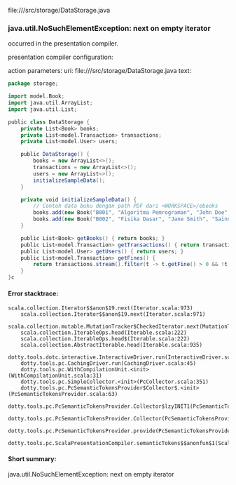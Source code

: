 file://<WORKSPACE>/src/storage/DataStorage.java
### java.util.NoSuchElementException: next on empty iterator

occurred in the presentation compiler.

presentation compiler configuration:


action parameters:
uri: file://<WORKSPACE>/src/storage/DataStorage.java
text:
```scala
package storage;

import model.Book;
import java.util.ArrayList;
import java.util.List;

public class DataStorage {
    private List<Book> books;
    private List<model.Transaction> transactions;
    private List<model.User> users;

    public DataStorage() {
        books = new ArrayList<>();
        transactions = new ArrayList<>();
        users = new ArrayList<>();
        initializeSampleData();
    }

    private void initializeSampleData() {
        // Contoh data buku dengan path PDF dari <WORKSPACE>/ebooks
        books.add(new Book("B001", "Algoritma Pemrograman", "John Doe", "Komputer", "<WORKSPACE>/ebooks/algoritma.pdf", true));
        books.add(new Book("B002", "Fisika Dasar", "Jane Smith", "Sains", "", false));
    }

    public List<Book> getBooks() { return books; }
    public List<model.Transaction> getTransactions() { return transactions; }
    public List<model.User> getUsers() { return users; }
    public List<model.Transaction> getFines() {
        return transactions.stream().filter(t -> t.getFine() > 0 && !t.isFinePaid()).collect(Collectors.toList());
    }
}c
```



#### Error stacktrace:

```
scala.collection.Iterator$$anon$19.next(Iterator.scala:973)
	scala.collection.Iterator$$anon$19.next(Iterator.scala:971)
	scala.collection.mutable.MutationTracker$CheckedIterator.next(MutationTracker.scala:76)
	scala.collection.IterableOps.head(Iterable.scala:222)
	scala.collection.IterableOps.head$(Iterable.scala:222)
	scala.collection.AbstractIterable.head(Iterable.scala:935)
	dotty.tools.dotc.interactive.InteractiveDriver.run(InteractiveDriver.scala:164)
	dotty.tools.pc.CachingDriver.run(CachingDriver.scala:45)
	dotty.tools.pc.WithCompilationUnit.<init>(WithCompilationUnit.scala:31)
	dotty.tools.pc.SimpleCollector.<init>(PcCollector.scala:351)
	dotty.tools.pc.PcSemanticTokensProvider$Collector$.<init>(PcSemanticTokensProvider.scala:63)
	dotty.tools.pc.PcSemanticTokensProvider.Collector$lzyINIT1(PcSemanticTokensProvider.scala:63)
	dotty.tools.pc.PcSemanticTokensProvider.Collector(PcSemanticTokensProvider.scala:63)
	dotty.tools.pc.PcSemanticTokensProvider.provide(PcSemanticTokensProvider.scala:88)
	dotty.tools.pc.ScalaPresentationCompiler.semanticTokens$$anonfun$1(ScalaPresentationCompiler.scala:111)
```
#### Short summary: 

java.util.NoSuchElementException: next on empty iterator